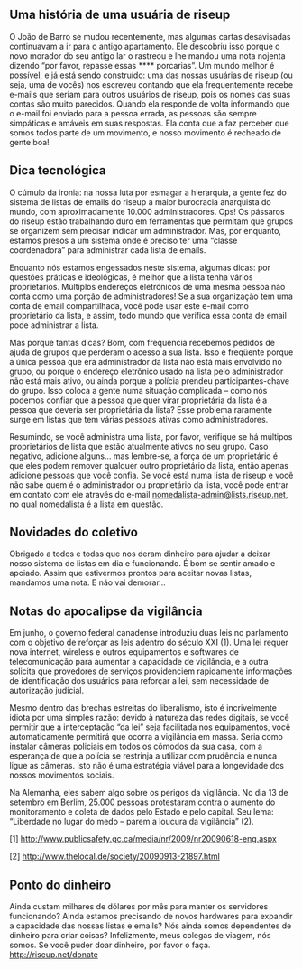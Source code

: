 ## Uma história de uma usuária de riseup

O João de Barro se mudou recentemente, mas algumas cartas desavisadas
continuavam a ir para o antigo apartamento. Ele descobriu isso porque o
novo morador do seu antigo lar o rastreou e lhe mandou uma nota nojenta
dizendo “por favor, repasse essas **** porcarias”. Um mundo melhor é
possível, e já está sendo construído: uma das nossas usuárias de riseup
(ou seja, uma de vocês) nos escreveu contando que ela frequentemente
recebe e-mails que seriam para outros usuários de riseup, pois os nomes
das suas contas são muito parecidos. Quando ela responde de volta
informando que o e-mail foi enviado para a pessoa errada, as pessoas são
sempre simpáticas e amáveis em suas respostas. Ela conta que a faz
perceber que somos todos parte de um movimento, e nosso movimento é
recheado de gente boa!


## Dica tecnológica

O cúmulo da ironia: na nossa luta por esmagar a hierarquia, a gente fez
do sistema de listas de emails do riseup a maior burocracia anarquista
do mundo, com aproximadamente 10.000 administradores. Ops! Os pássaros
do riseup estão trabalhando duro em ferramentas que permitam que grupos
se organizem sem precisar indicar um administrador. Mas, por enquanto,
estamos presos a um sistema onde é preciso ter uma “classe coordenadora”
para administrar cada lista de emails.

Enquanto nós estamos engessados neste sistema, algumas dicas: por
questões práticas e ideológicas, é melhor que a lista tenha vários
proprietários. Múltiplos endereços eletrônicos de uma mesma pessoa não
conta como uma porção de administradores! Se a sua organização tem uma
conta de email compartilhada, você pode usar este e-mail como
proprietário da lista, e assim, todo mundo que verifica essa conta de
email pode administrar a lista.

Mas porque tantas dicas? Bom, com frequência recebemos pedidos de ajuda
de grupos que perderam o acesso a sua lista. Isso é freqüente porque a
única pessoa que era administrador da lista não está mais envolvido no
grupo, ou porque o endereço eletrônico usado na lista pelo administrador
não está mais ativo, ou ainda porque a polícia prendeu
participantes-chave do grupo. Isso coloca a gente numa situação
complicada – como nós podemos confiar que a pessoa que quer virar
proprietária da lista é a pessoa que deveria ser proprietária da lista?
Esse problema raramente surge em listas que tem várias pessoas ativas
como administradores.

Resumindo, se você administra uma lista, por favor, verifique se há
múltipos proprietários de lista que estão atualmente ativos no seu
grupo. Caso negativo, adicione alguns... mas lembre-se, a força de um
proprietário é que eles podem remover qualquer outro proprietário da
lista, então apenas adicione pessoas que você confia. Se você está numa
lista de riseup e você não sabe quem é o administrador ou proprietário
da lista, você pode entrar em contato com ele através do e-mail
nomedalista-admin@lists.riseup.net, no qual nomedalista é a lista em
questão.


## Novidades do coletivo

Obrigado a todos e todas que nos deram dinheiro para ajudar a deixar
nosso sistema de listas em dia e funcionando. É bom se sentir amado e
apoiado. Assim que estivermos prontos para aceitar novas listas,
mandamos uma nota. E não vai demorar...

## Notas do apocalipse da vigilância

Em junho, o governo federal canadense introduziu duas leis no parlamento
com o objetivo de reforçar as leis adentro do século XXI (1). Uma lei
requer nova internet, wireless e outros equipamentos e softwares de
telecomunicação para aumentar a capacidade de vigilância, e a outra
solicita que provedores de serviços providenciem rapidamente informações
de identificação dos usuários para reforçar a lei, sem necessidade de
autorização judicial.

Mesmo dentro das brechas estreitas do liberalismo, isto é incrivelmente
idiota por uma simples razão: devido à natureza das redes digitais, se
você permitir que a interceptação “da lei” seja facilitada nos
equipamentos, você automaticamente permitirá que ocorra a vigilância em
massa. Seria como instalar câmeras policiais em todos os cômodos da sua
casa, com a esperança de que a polícia se restrinja a utilizar com
prudência e nunca ligue as câmeras. Isto não é uma estratégia viável
para a longevidade dos nossos movimentos sociais.

Na Alemanha, eles sabem algo sobre os perigos da vigilância. No dia 13
de setembro em Berlim, 25.000 pessoas protestaram contra o aumento do
monitoramento e coleta de dados pelo Estado e pelo capital. Seu lema:
“Liberdade no lugar do medo – parem a loucura da vigilância” (2).

[1] http://www.publicsafety.gc.ca/media/nr/2009/nr20090618-eng.aspx

[2] http://www.thelocal.de/society/20090913-21897.html


## Ponto do dinheiro

Ainda custam milhares de dólares por mês para manter os servidores
funcionando? Ainda estamos precisando de novos hardwares para expandir a
capacidade das nossas listas e emails? Nós ainda somos dependentes de
dinheiro para criar coisas? Infelizmente, meus colegas de viagem, nós
somos. Se você puder doar dinheiro, por favor o faça.
http://riseup.net/donate
